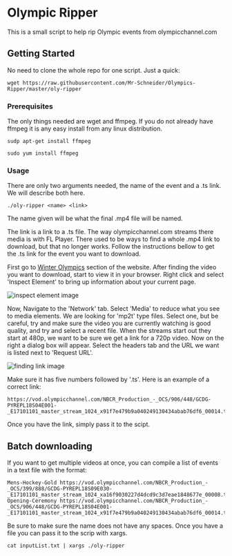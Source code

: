 # Olympic Ripper

This is a small script to help rip Olympic events from olympicchannel.com

## Getting Started

No need to clone the whole repo for one script. Just a quick:
```
wget https://raw.githubusercontent.com/Mr-Schneider/Olympics-Ripper/master/oly-ripper
```

### Prerequisites

The only things needed are wget and ffmpeg. If you do not already have ffmpeg it is any easy install from any linux distribution.

```
sudp apt-get install ffmpeg
```
```
sudo yum install ffmpeg
```

### Usage

There are only two arguments needed, the name of the event and a .ts link. We will describe both here.

```
./oly-ripper <name> <link>
```

The name given will be what the final .mp4 file will be named.

The link is a link to a .ts file. The way olympicchannel.com streams there media is with FL Player. There used to be ways to find a whole .mp4 link to download, but that no longer works. Follow the instructions bellow to get the .ts link for the event you want to download.

First go to [Winter Olympics](https://www.olympicchannel.com/en/events/pyeongchang-2018/) section of the website. After finding the video you want to download, start to view it in your browser. Right click and select 'Inspect Element' to bring up information about your current page.

![inspect element image](https://i.imgur.com/4PAtyyN.gif)

Now, Navigate to the 'Network' tab. Select 'Media' to reduce what you see to media elements. We are looking for 'mp2t' type files. Select one, but be careful, try and make sure the video you are currently watching is good quality, and try and select a recent file. When the streams start out they start at 480p, we want to be sure we get a link for a 720p video. Now on the right a dialog box will appear. Select the headers tab and the URL we want is listed next to 'Request URL'.

![finding link image](https://i.imgur.com/zkCAbTK.gif)

Make sure it has five numbers followed by '.ts'. Here is an example of a correct link:
```
https://vod.olympicchannel.com/NBCR_Production_-_OCS/906/448/GCDG-PYREPL18S04E001-_E17101101_master_stream_1024_x91f7e479b9a040249130434abab76df6_00014.ts
```
Once you have the link, simply pass it to the scipt.

## Batch downloading

If you want to get multiple videos at once, you can compile a list of events in a text file with the format:
```
Mens-Hockey-Gold https://vod.olympicchannel.com/NBCR_Production_-_OCS/399/888/GCDG-PYREPL18S09E030-_E17101101_master_stream_1024_xa16f9030227d4dcd9c3d7eae1848677e_00008.ts
Opening-Ceremony https://vod.olympicchannel.com/NBCR_Production_-_OCS/906/448/GCDG-PYREPL18S04E001-_E17101101_master_stream_1024_x91f7e479b9a040249130434abab76df6_00014.ts
```
Be sure to make sure the name does not have any spaces. Once you have a file you can pass it to the scrip with xargs.
```
cat inputList.txt | xargs ./oly-ripper
```
